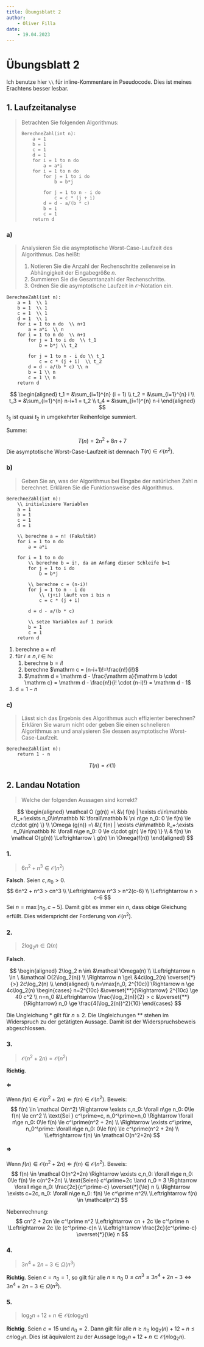```yaml
---
title: Übungsblatt 2
author:
    - Oliver Filla
date:
    - 19.04.2023
---
```

# Übungsblatt 2
Ich benutze hier `\\` für inline-Kommentare in Pseudocode. Dies ist meines Erachtens besser lesbar.

## 1. Laufzeitanalyse
> Betrachten Sie folgenden Algorithmus:
> ```
> BerechneZahl(int n):
>     a = 1
>     b = 1
>     c = 1
>     d = 1
>     for i = 1 to n do
>         a = a*i
>     for i = 1 to n do
>         for j = 1 to i do
>             b = b*j
>
>         for j = 1 to n - i do
>             c = c * (j + i)
>         d = d - a/(b * c)
>         b = 1
>         c = 1
>     return d
> ```

### a)
> Analysieren Sie die asymptotische Worst-Case-Laufzeit des Algorithmus. Das heißt:
> 1. Notieren Sie die Anzahl der Rechenschritte zeilenweise in Abhängigkeit der Eingabegröße $n$.
> 2. Summieren Sie die Gesamtanzahl der Rechenschritte.
> 3. Ordnen Sie die asymptotische Laufzeit in $\mathcal O$-Notation ein.

```
BerechneZahl(int n):
    a = 1  \\ 1
    b = 1  \\ 1
    c = 1  \\ 1
    d = 1  \\ 1
    for i = 1 to n do  \\ n+1
        a = a*i  \\ n
    for i = 1 to n do  \\ n+1
        for j = 1 to i do  \\ t_1
            b = b*j \\ t_2

        for j = 1 to n - i do \\ t_1
            c = c * (j + i)  \\ t_2
        d = d - a/(b * c) \\ n
        b = 1 \\ n
        c = 1 \\ n
    return d
```

$$
\begin{aligned}
    t_1 = &\sum_{i=1}^{n} (i + 1) \\
    t_2 = &\sum_{i=1}^{n} i \\
    t_3 = &\sum_{i=1}^{n} n-i+1 = t_2 \\
    t_4 = &\sum_{i=1}^{n} n-i
\end{aligned}
$$
$t_3$ ist quasi $t_2$ in umgekehrter Reihenfolge summiert.

Summe:
$$
    T(n) = 2n^2 + 8n + 7
$$
Die asymptotische Worst-Case-Laufzeit ist demnach $T(n) \in \mathcal O(n^2)$.

### b)
> Geben Sie an, was der Algorithmus bei Eingabe der natürlichen Zahl n berechnet. Erklären Sie die Funktionsweise des Algorithmus.

```
BerechneZahl(int n):
    \\ initialisiere Variablen
    a = 1
    b = 1
    c = 1
    d = 1

    \\ berechne a = n! (Fakultät)
    for i = 1 to n do
        a = a*i

    for i = 1 to n do
        \\ berechne b = i!, da am Anfang dieser Schleife b=1
        for j = 1 to i do
            b = b*j

        \\ berechne c = (n-i)!
        for j = 1 to n - i do
            \\ (j+i) läuft von i bis n
            c = c * (j + i)

        d = d - a/(b * c)

        \\ setze Variablen auf 1 zurück
        b = 1
        c = 1
    return d
```

1. berechne $\mathrm a = n!$
2. für $i\le n, i\in\mathbb N:$
    1. berechne $\mathrm b = i!$
    2. berechne $\mathrm c = (n-i+1)!=\frac{n!}{i!}$
    3. $\mathrm d = \mathrm d - \frac{\mathrm a}{\mathrm b \cdot \mathrm c} = \mathrm d - \frac{n!}{i! \cdot (n-i)!} = \mathrm d - 1$
4. $\mathrm d = 1 - n$

### c)
> Lässt sich das Ergebnis des Algorithmus auch effizienter berechnen? Erklären Sie warum nicht oder geben Sie einen schnelleren Algorithmus an und analysieren Sie dessen asymptotische Worst-Case-Laufzeit.

```
BerechneZahl(int n):
    return 1 - n
```

$$
    T(n) = \mathcal O(1)
$$

## 2. Landau Notation
> Welche der folgenden Aussagen sind korrekt?

$$
\begin{aligned}
    \mathcal O (g(n)) =\ &\{
        f(n) |
        \exists c\in\mathbb R_+:\exists n_0\in\mathbb N:
        \forall\mathbb N \ni n\ge n_0: 0 \le f(n) \le c\cdot g(n)
    \} \\
    \Omega (g(n)) =\ &\{
        f(n) |
        \exists c\in\mathbb R_+:\exists n_0\in\mathbb N:
        \forall n\ge n_0: 0 \le c\cdot g(n) \le f(n)
    \} \\
    & f(n) \in \mathcal O(g(n)) \Leftrightarrow \ g(n) \in \Omega(f(n))
\end{aligned}
$$

### 1.
> $6n^2 + n^3 \in \mathcal O(n^2)$

**Falsch**. Seien $c, n_0 > 0$.
$$
    6n^2 + n^3 > cn^3 \\
    \Leftrightarrow n^3 > n^2(c-6) \\
    \Leftrightarrow n > c-6
$$
Sei $n=\max[n_0, c-5]$. Damit gibt es immer ein $n$, dass obige Gleichung erfüllt. Dies widerspricht der Forderung von $\mathcal O(n^2)$.

### 2.
> $2\log_2 n \in \mathcal \Omega(n)$

**Falsch**.

$$
\begin{aligned}
    2\log_2 n \in\ &\mathcal \Omega(n) \\
    \Leftrightarrow n \in \ &\mathcal O(2\log_2(n)) \\
    \Rightarrow n \ge\ &4c\log_2(n) \overset{*}{>} 2c\log_2(n) \\
\end{aligned} \\
    n=\max[n_0, 2^{10c}] \Rightarrow n \ge 4c\log_2(n)
        \begin{cases}
            n=2^{10c} &\overset{**}{\Rightarrow} 2^{10c} \ge 40 c^2 \\
            n=n_0 &\Leftrightarrow \frac{\log_2(n)}{2} > c
                &\overset{**}{\Rightarrow} n_0 \ge \frac{4(\log_2(n))^2}{10}
        \end{cases}
$$

Die Ungleichung $*$ gilt für $n\ge 2$. Die Ungleichungen $**$ stehen im Widerspruch zu der getätigten Aussage. Damit ist der Widerspruchsbeweis abgeschlossen.

### 3.
> $\mathcal O(n^2+2n) = \mathcal O(n^2)$

**Richtig**.

#### $\Leftarrow$
Wenn $f(n) \in \mathcal O(n^2+2n) \Leftarrow f(n) \in \mathcal O(n^2)$.
Beweis:
$$
    f(n) \in \mathcal O(n^2) \Rightarrow
        \exists c,n_0: \forall n\ge n_0: 0\le f(n) \le cn^2 \\
        \text{Sei } c^\prime=c, n_0^\prime=n_0
            \Rightarrow \forall n\ge n_0: 0\le f(n) \le c^\prime(n^2 + 2n) \\
        \Rightarrow \exists c^\prime, n_0^\prime:
            \forall n\ge n_0: 0\le f(n) \le c^\prime(n^2 + 2n) \\
        \Leftrightarrow f(n) \in \mathcal O(n^2+2n)
$$

#### $\Rightarrow$
Wenn $f(n) \in \mathcal O(n^2+2n) \Leftarrow f(n) \in \mathcal O(n^2)$.
Beweis:
$$
    f(n) \in \mathcal O(n^2+2n) \Rightarrow
        \exists c,n_0: \forall n\ge n_0: 0\le f(n) \le c(n^2+2n) \\
    \text{Seien} c^\prime=2c \land n_0 = 3 \Rightarrow \forall n\ge n_0:
        \frac{2c}{c^\prime-c} \overset{*}{\le} n \\
    \Rightarrow \exists c=2c, n_0: \forall n\ge n_0: f(n) \le c^\prime n^2\\
    \Leftrightarrow f(n) \in \mathcal(n^2)
$$

Nebenrechnung:
$$
    cn^2 + 2cn \le c^\prime n^2
        \Leftrightarrow cn + 2c \le c^\prime n
        \Leftrightarrow 2c \le (c^\prime-c)n \\
        \Leftrightarrow \frac{2c}{c^\prime-c} \overset{*}{\le} n
$$

### 4.
> $3n^4 + 2n - 3 \in \Omega(n^3)$

**Richtig**.
Seien $c=n_0=1$, so gilt für alle $n\ge n_0$ $0\le cn^3 \le 3n^4 + 2n-3 \Leftrightarrow 3n^4 + 2n - 3\in\Omega(n^3)$.

### 5.
> $\log_2 n + 12 + n \in \mathcal O(n\log_2n)$

**Richtig**.
Seien $c=15$ und $n_0=2$. Dann gilt für alle $n\ge n_0$ $\log_2(n)+12+n\le cn\log_2n$. Dies ist äquivalent zu der Aussage $\log_2 n + 12 + n \in \mathcal O(n\log_2n)$.

